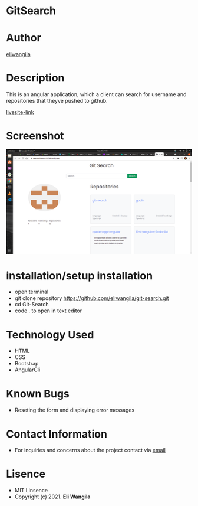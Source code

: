 # GitSearch

# Author

[eliwangila]()

# Description
 This is an angular application, which a client can search for username and repositories that theyve pushed to github.

 [livesite-link](https://peaceful-beaver-1b374b.netlify.app/)

 # Screenshot
 <img src='src/assets/image1.png'>

 # installation/setup installation

 * open terminal
 * git clone repository https://github.com/eliwangila/git-search.git
 * cd Git-Search
 * code . to open in text editor

 # Technology Used

* HTML
* CSS
* Bootstrap 
* AngularCli

# Known Bugs

* Reseting the form and displaying error messages

# Contact Information
 * For inquiries and concerns about the project contact via [email](ekirapaeli254@gmail.com)

 # Lisence

 * MIT Linsence
 * Copyright (c) 2021.
 **Eli Wangila**